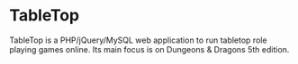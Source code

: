 TableTop
========

TableTop is a PHP/jQuery/MySQL web application to run tabletop role playing games online. Its main focus is on Dungeons & Dragons 5th edition.
